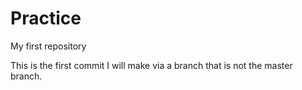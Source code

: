 # Practice
My first repository


This is the first commit I will make via a branch that is not the master branch.
